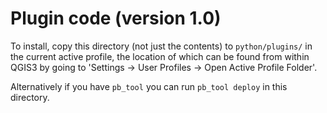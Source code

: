 # Plugin code (version 1.0)

To install, copy this directory (not just the contents) to 
`python/plugins/` in the current active profile,
the location of which can be found from within QGIS3 by going to
'Settings &rarr; User Profiles &rarr; Open Active Profile Folder'.

Alternatively if you have `pb_tool` you can run `pb_tool deploy` in
this directory.
